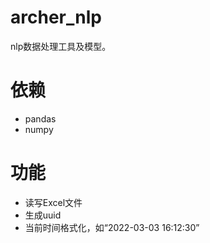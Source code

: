 # archer_nlp

nlp数据处理工具及模型。

# 依赖

- pandas
- numpy

# 功能

- 读写Excel文件
- 生成uuid
- 当前时间格式化，如“2022-03-03 16:12:30”
